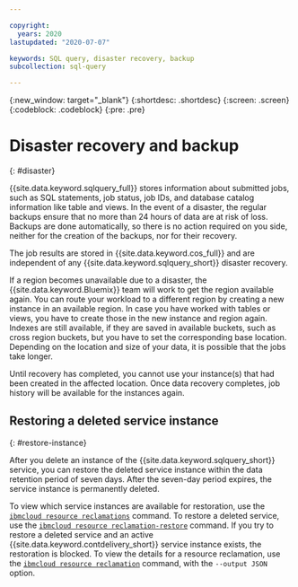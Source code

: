```yaml
---

copyright:
  years: 2020
lastupdated: "2020-07-07"

keywords: SQL query, disaster recovery, backup
subcollection: sql-query

---
```


{:new_window: target="_blank"}
{:shortdesc: .shortdesc}
{:screen: .screen}
{:codeblock: .codeblock}
{:pre: .pre}

# Disaster recovery and backup
{: #disaster}

{{site.data.keyword.sqlquery_full}} stores information about submitted jobs, such as SQL statements, job status, job IDs, and database catalog information like table and views. In the event of a disaster, the regular backups ensure that no more than 24 hours of data are at risk of loss. Backups are done automatically, so there is no action required on you side, neither for the creation of the backups, nor for their recovery.

The job results are stored in {{site.data.keyword.cos_full}} and are independent of any {{site.data.keyword.sqlquery_short}} disaster recovery.

If a region becomes unavailable due to a disaster, the {{site.data.keyword.Bluemix}} team will work to get the region available again. You can route your workload to a different region by creating a new instance in an available region. In case you have worked with tables or views, you have to create those in the new instance and region again. Indexes are still available, if they are saved in available buckets,  such as cross region buckets, but you have to set the corresponding base location. Depending on the location and size of your data, it is possible that the jobs take longer.

Until recovery has completed, you cannot use your instance(s) that had been created in the affected location. Once data recovery completes, job history will be available for the instances again.

## Restoring a deleted service instance
{: #restore-instance}

After you delete an instance of the {{site.data.keyword.sqlquery_short}} service, you can restore the deleted service instance within the data retention period of seven days. After the seven-day period expires, the service instance is permanently deleted.

To view which service instances are available for restoration, use the [`ibmcloud resource reclamations`](/docs/cli?topic=cli-ibmcloud_commands_resource#ibmcloud_resource_reclamations) command. To restore a deleted service, use the [`ibmcloud resource reclamation-restore`](/docs/cli?topic=cli-ibmcloud_commands_resource#ibmcloud_resource_reclamation_restore) command. If you try to restore a deleted service and an active {{site.data.keyword.contdelivery_short}} service instance exists, the restoration is blocked. To view the details for a resource reclamation, use the [`ibmcloud resource reclamation`](/docs/cli?topic=cli-ibmcloud_commands_resource#ibmcloud_resource_reclamation) command, with the `--output JSON` option.
